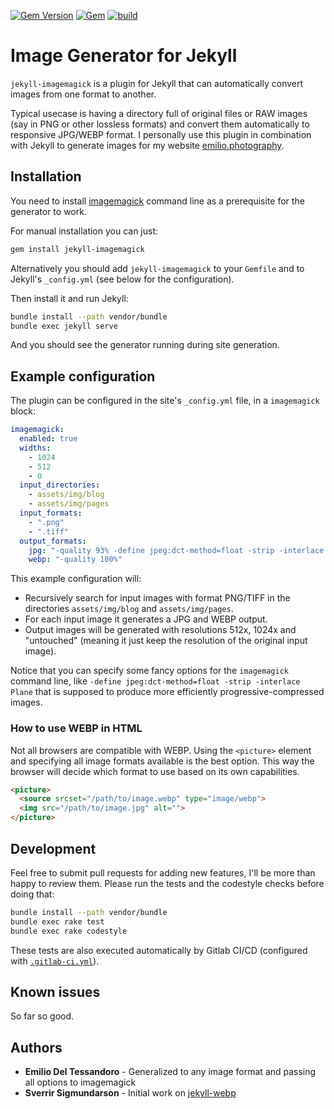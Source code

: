 [![Gem Version](https://img.shields.io/gem/v/jekyll-imagemagick.svg)](https://rubygems.org/gems/jekyll-imagemagick)
[![Gem](https://img.shields.io/gem/dt/jekyll-imagemagick.svg)](https://rubygems.org/gems/jekyll-imagemagick)
[![build](https://gitlab.com/emmmile/jekyll-imagemagick/badges/master/build.svg)](https://gitlab.com/emmmile/jekyll-imagemagick/pipelines)
<!-- [![Code Climate](https://codeclimate.com/github/sverrirs/jekyll-imagemagick/badges/gpa.svg)](https://codeclimate.com/github/sverrirs/jekyll-imagemagick) -->
<!-- [![security](https://hakiri.io/github/sverrirs/jekyll-imagemagick/master.svg)](https://hakiri.io/github/sverrirs/jekyll-imagemagick/master) -->

# Image Generator for Jekyll

`jekyll-imagemagick` is a plugin for Jekyll that can automatically convert images from one format to another.

Typical usecase is having a directory full of original files or RAW images (say in PNG or other lossless formats) and convert them automatically to responsive JPG/WEBP format. I personally use this plugin in combination with Jekyll to generate images for my website [emilio.photography](https://emilio.photography/).

## Installation

You need to install [imagemagick](https://www.imagemagick.org/script/index.php) command line as a prerequisite for the generator to work.

For manual installation you can just:

```bash
gem install jekyll-imagemagick
```

Alternatively you should add `jekyll-imagemagick` to your `Gemfile` and to Jekyll's `_config.yml` (see below for the configuration).

Then install it and run Jekyll:

```bash
bundle install --path vendor/bundle
bundle exec jekyll serve
```

And you should see the generator running during site generation.

## Example configuration

The plugin can be configured in the site's `_config.yml` file, in a `imagemagick` block:

```yml
imagemagick:
  enabled: true
  widths:
    - 1024
    - 512
    - 0
  input_directories:
    - assets/img/blog
    - assets/img/pages
  input_formats:
    - ".png"
    - ".tiff"
  output_formats:
    jpg: "-quality 93% -define jpeg:dct-method=float -strip -interlace Plane"
    webp: "-quality 100%"
```

This example configuration will:

- Recursively search for input images with format PNG/TIFF in the directories `assets/img/blog` and `assets/img/pages`.
- For each input image it generates a JPG and WEBP output.
- Output images will be generated with resolutions 512x, 1024x and "untouched" (meaning it just keep the resolution of the original input image).

Notice that you can specify some fancy options for the `imagemagick` command line, like `-define jpeg:dct-method=float -strip -interlace Plane`
that is supposed to produce more efficiently progressive-compressed images.

### How to use WEBP in HTML

Not all browsers are compatible with WEBP. Using the `<picture>` element and specifying all image formats available is the best option. This way the browser will decide which format to use based on its own capabilities.

``` html
<picture>
  <source srcset="/path/to/image.webp" type="image/webp">
  <img src="/path/to/image.jpg" alt="">
</picture>
```

## Development

Feel free to submit pull requests for adding new features, I'll be more than happy to review them.
Please run the tests and the codestyle checks before doing that:

```bash
bundle install --path vendor/bundle
bundle exec rake test
bundle exec rake codestyle
```

These tests are also executed automatically by Gitlab CI/CD (configured with [`.gitlab-ci.yml`](./.gitlab-ci.yml)).

## Known issues

So far so good.

## Authors

* **Emilio Del Tessandoro** - Generalized to any image format and passing all options to imagemagick
* **Sverrir Sigmundarson** - Initial work on [jekyll-webp](https://github.com/sverrirs/jekyll-webp)
